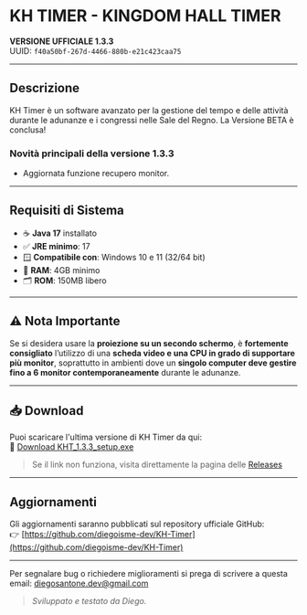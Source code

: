 # KH TIMER - KINGDOM HALL TIMER

**VERSIONE UFFICIALE 1.3.3**  
UUID: `f40a50bf-267d-4466-880b-e21c423caa75`

---

## Descrizione

KH Timer è un software avanzato per la gestione del tempo e delle attività durante le adunanze e i congressi nelle Sale del Regno.
La Versione BETA è conclusa!

### Novità principali della versione 1.3.3

- Aggiornata funzione recupero monitor.

---

## Requisiti di Sistema

- ☕ **Java 17** installato  
- ✅ **JRE minimo**: 17 
- 🪟 **Compatibile con**: Windows 10 e 11 (32/64 bit)  
- 💾 **RAM**: 4GB minimo  
- 🗂️ **ROM**: 150MB libero  

---

## ⚠️ Nota Importante

Se si desidera usare la **proiezione su un secondo schermo**, è **fortemente consigliato** l’utilizzo di una **scheda video e una CPU in grado di supportare più monitor**, soprattutto in ambienti dove un **singolo computer deve gestire fino a 6 monitor contemporaneamente** durante le adunanze.

---

## 📥 Download

Puoi scaricare l'ultima versione di KH Timer da qui:  
🔗 [Download KHT_1.3.3_setup.exe](https:github.com/diegoisme-dev/KH-Timer/releases/download/1.3.3/KHT_setup_1.3.3.exe)

> Se il link non funziona, visita direttamente la pagina delle [Releases](https://github.com/diegoisme-dev/KH-Timer/releases)

---

## Aggiornamenti

Gli aggiornamenti saranno pubblicati sul repository ufficiale GitHub:  
👉 [https://github.com/diegoisme-dev/KH-Timer](https://github.com/diegoisme-dev/KH-Timer)

---

Per segnalare bug o richiedere miglioramenti si prega di scrivere a questa email: diegosantone.dev@gmail.com  
> *Sviluppato e testato da Diego.*
